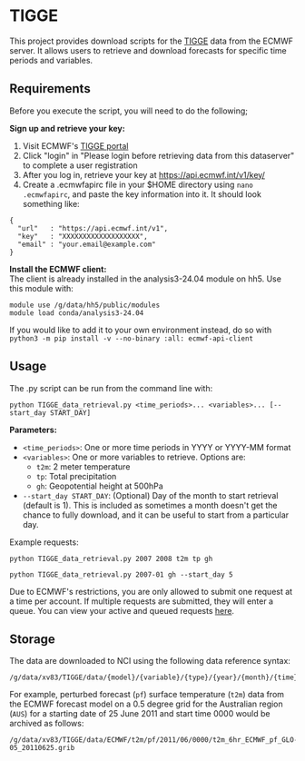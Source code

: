 # TIGGE

This project provides download scripts for the [TIGGE](https://confluence.ecmwf.int/display/TIGGE) data from the ECMWF server. It allows users to retrieve and download forecasts for specific time periods and variables. 

## Requirements

Before you execute the script, you will need to do the following;

__Sign up and retrieve your key:__
  1. Visit ECMWF's [TIGGE portal](http://apps.ecmwf.int/datasets/data/tigge)
  2. Click "login" in "Please login before retrieving data from this dataserver" to complete a user registration
  3. After you log in, retrieve your key at https://api.ecmwf.int/v1/key/
  4. Create a .ecmwfapirc file in your $HOME directory using ```nano .ecmwfapirc```, and paste the key information into it. It should look something like:
  ```
  {
    "url"   : "https://api.ecmwf.int/v1",
    "key"   : "XXXXXXXXXXXXXXXXXXX",
    "email" : "your.email@example.com"
  }
  ```
       

__Install the ECMWF client:__  
  The client is already installed in the analysis3-24.04 module on hh5. Use this module with:
  ```
  module use /g/data/hh5/public/modules
  module load conda/analysis3-24.04
```
  If you would like to add it to your own environment instead, do so with ```python3 -m pip install -v --no-binary :all: ecmwf-api-client```



## Usage

The .py script can be run from the command line with: 
```
python TIGGE_data_retrieval.py <time_periods>... <variables>... [--start_day START_DAY]
```
__Parameters:__
* ```<time_periods>```: One or more time periods in YYYY or YYYY-MM format
* ```<variables>```: One or more variables to retrieve. Options are:
  * ```t2m```: 2 meter temperature
  * ```tp```: Total precipitation
  * ```gh```: Geopotential height at 500hPa
* ```--start_day START_DAY```: (Optional) Day of the month to start retrieval (default is 1). This is included as sometimes a month doesn't get the chance to fully download, and it can be useful to start from a particular day. 

Example requests:
```
python TIGGE_data_retrieval.py 2007 2008 t2m tp gh

python TIGGE_data_retrieval.py 2007-01 gh --start_day 5
```

Due to ECMWF's restrictions, you are only allowed to submit one request at a time per account. If multiple requests are submitted, they will enter a queue. You can view your active and queued requests [here](https://apps.ecmwf.int/webmars/joblist/).
## Storage

The data are downloaded to NCI using the following data reference syntax:
```
/g/data/xv83/TIGGE/data/{model}/{variable}/{type}/{year}/{month}/{time}/{variable}_6hr_{model}_{type}_{grid}_{YYYYMMDD}.grib
```
For example, perturbed forecast (`pf`) surface temperature (`t2m`) data from the ECMWF forecast model
on a 0.5 degree grid for the Australian region (`AUS`) for a starting date of 25 June 2011 and start time 0000
would be archived as follows:

```
/g/data/xv83/TIGGE/data/ECMWF/t2m/pf/2011/06/0000/t2m_6hr_ECMWF_pf_GLO-05_20110625.grib
```
